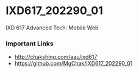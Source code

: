 # IXD617_202290_01
IXD 617 Advanced Tech: Mobile Web

### Important Links
- http://chakshing.com/aau/ixd617
- https://github.com/MgChak/IXD617_202290_01
